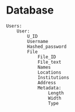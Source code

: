 # Database

    Users:
        User:
            U_ID
            Username
            Hashed_password
            File
                File_ID
                File_text
                Names
                Locations
                Institutions
                Address
                Metadata:
                    Length
                    Width
                    Type